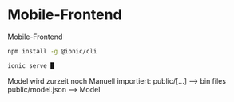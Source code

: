 # Mobile-Frontend
Mobile-Frontend


``` bash
npm install -g @ionic/cli
```

``` bash
ionic serve █
```
 
Model wird zurzeit noch Manuell importiert:
public/[...] --> bin files
public/model.json --> Model
